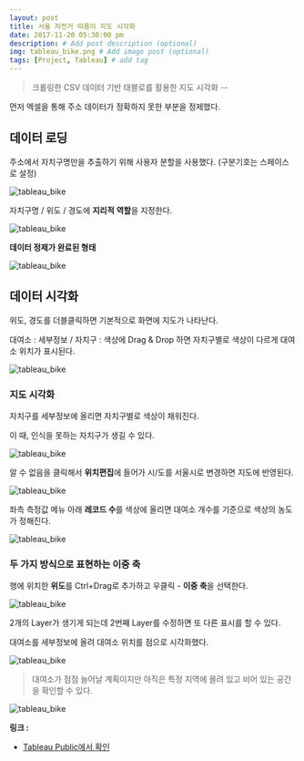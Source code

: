 ```yaml
---
layout: post
title: 서울 자전거 따릉이 지도 시각화
date: 2017-11-20 05:30:00 pm
description: # Add post description (optional)
img: tableau_bike.png # Add image post (optional)
tags: [Project, Tableau] # add tag
---
```


> 크롤링한 CSV 데이터 기반 태블로를 활용한 지도 시각화 --  

먼저 엑셀을 통해 주소 데이터가 정확하지 못한 부분을 정제했다.

## 데이터 로딩

주소에서 자치구명만을 추출하기 위해 사용자 분할을 사용했다. (구분기호는 스페이스로 설정)

![tableau_bike]({{site.baseurl}}/assets/img/tableau_bike/tableau_bike_1.png)

자치구명 / 위도 / 경도에 **지리적 역할**을 지정한다.

![tableau_bike]({{site.baseurl}}/assets/img/tableau_bike/tableau_bike_2.png)

**데이터 정제가 완료된 형태**

![tableau_bike]({{site.baseurl}}/assets/img/tableau_bike/tableau_bike_3.png)

## 데이터 시각화

위도, 경도를 더블클릭하면 기본적으로 화면에 지도가 나타난다.

대여소 : 세부정보 / 자치구 : 색상에 Drag & Drop 하면 자치구별로 색상이 다르게 대여소 위치가 표시된다.

![tableau_bike]({{site.baseurl}}/assets/img/tableau_bike/tableau_bike_4.png)

### 지도 시각화

자치구를 세부정보에 올리면 자치구별로 색상이 채워진다.

이 때, 인식을 못하는 자치구가 생길 수 있다.

![tableau_bike]({{site.baseurl}}/assets/img/tableau_bike/tableau_bike_5.png)

알 수 없음을 클릭해서 **위치편집**에 들어가 시/도를 서울시로 변경하면 지도에 반영된다.

![tableau_bike]({{site.baseurl}}/assets/img/tableau_bike/tableau_bike_6.png)

좌측 측정값 메뉴 아래 **레코드 수**를 색상에 올리면 대여소 개수를 기준으로 색상의 농도가 정해진다.

![tableau_bike]({{site.baseurl}}/assets/img/tableau_bike/tableau_bike_7.png)

### 두 가지 방식으로 표현하는 이중 축

행에 위치한 **위도**를 Ctrl+Drag로 추가하고 우클릭 - **이중 축**을 선택한다.

![tableau_bike]({{site.baseurl}}/assets/img/tableau_bike/tableau_bike_8.png)

2개의 Layer가 생기게 되는데 2번째 Layer를 수정하면 또 다른 표시를 할 수 있다.

대여소를 세부정보에 올려 대여소 위치를 점으로 시각화했다.

![tableau_bike]({{site.baseurl}}/assets/img/tableau_bike/tableau_bike_9.png)

> 대여소가 점점 늘어날 계획이지만 아직은 특정 지역에 몰려 있고 비어 있는 공간을 확인할 수 있다.

![tableau_bike]({{site.baseurl}}/assets/img/tableau_bike/tableau_bike_10.png)


**링크 :**
* [Tableau Public에서 확인](https://public.tableau.com/profile/.7794#!/vizhome/_16418/sheet0)